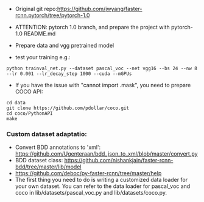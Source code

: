 - Original git repo:https://github.com/jwyang/faster-rcnn.pytorch/tree/pytorch-1.0

- ATTENTION: pytorch 1.0 branch, and prepare the project with pytorch-1.0 README.md

- Prepare data and vgg pretrained model

- test your training e.g.:
```shell script
python trainval_net.py --dataset pascal_voc --net vgg16 --bs 24 --nw 8 --lr 0.001 --lr_decay_step 1000 --cuda --mGPUs
```

- If you have the issue with "cannot import .mask", you need to prepare COCO API:
```shell script
cd data
git clone https://github.com/pdollar/coco.git 
cd coco/PythonAPI
make
```

### Custom dataset adaptatio:
- Convert BDD annotations to 'xml': https://github.com/Ugenteraan/bdd_json_to_xml/blob/master/convert.py
- BDD dataset class: https://github.com/nishankjain/faster-rcnn-bdd/tree/master/lib/model
- https://github.com/deboc/py-faster-rcnn/tree/master/help
- The first thing you need to do is writing a customized data loader for your own dataset. You can refer to the data loader for pascal_voc and coco in lib/datasets/pascal_voc.py and lib/datasets/coco.py.



